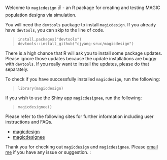 Welcome to `magicdesign` :v: - an R package for creating and testing MAGIC population designs via simulation.  

You will need the `devtools` package to install `magicdesign`. If you already have `devtools`, you can skip to the line of code.  

> `install.packages("devtools")`  
> `devtools::install_github("cjyang-sruc/magicdesign")`  

There is a high chance that R will ask you to install some package updates. Please ignore those updates because the update installations are buggy with `devtools`. If you really want to install the updates, please do that separately.  

To check if you have successfully installed `magicdesign`, run the following:  

> `library(magicdesign)`  

If you wish to use the Shiny app `magicdesignee`, run the following:  

> `magicdesignee()`  

Please refer to the following sites for further information including user instructions and FAQs.  

* [magicdesign](https://cjyang-sruc.github.io/magicdesign/)  
* [magicdesignee](https://cjyang-sruc.github.io/magicdesignee/)  

Thank you for checking out `magicdesign` and `magicdesignee`. Please [email me](mailto:cyang@sruc.ac.uk) if you have any issue or suggestion.  :
